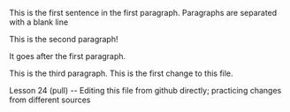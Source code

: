 This is the first sentence in the first paragraph. Paragraphs are separated with a blank line 

This is the second paragraph!

 It goes after the first paragraph. 

This is the third paragraph. This is the first change to this file. 

Lesson 24 (pull) -- Editing this file from github directly; practicing changes from different sources 
